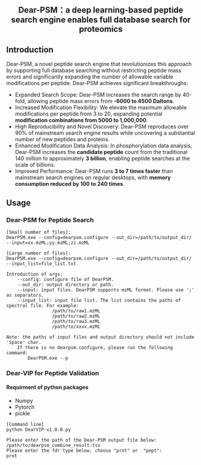 ## <p align="center">Dear-PSM：a deep learning-based peptide search engine enables full database search for proteomics</p> 

## Introduction
Dear-PSM, a novel peptide search engine that revolutionizes this approach by supporting full database searching without restricting peptide mass errors and significantly expanding the number of allowable variable modifications per peptide.
Dear-PSM achieves significant breakthroughs:
- Expanded Search Scope: Dear-PSM increases the search range by 40-fold, allowing peptide mass errors from **-6000 to 4500 Daltons**.
- Increased Modification Flexibility: We elevate the maximum allowable modifications per peptide from 3 to 20, expanding potential **modification combinations from 5000 to 1,000,000**.
- High Reproducibility and Novel Discovery: Dear-PSM reproduces over 90% of mainstream search engine results while uncovering a substantial number of new peptides and proteins.
- Enhanced Modification Data Analysis: In phosphorylation data analysis, Dear-PSM increases the **candidate peptide** count from the traditional 140 million to approximately **3 billion**, enabling peptide searches at the scale of billions.
- Improved Performance: Dear-PSM runs **3 to 7 times faster** than mainstream search engines on regular desktops, with **memory consumption reduced by 100 to 240 times**.

## Usage
### Dear-PSM for Peptide Search
```
[Small number of files]: 
DearPSM.exe --config=dearpsm.configure --out_dir=/path/to/output_dir/ --input=xx.mzML;yy.mzML;zz.mzML

[Large number of files]:
DearPSM.exe --config=dearpsm.configure --out_dir=/path/to/output_dir/ --input_list=file_list.txt

Introduction of args:
    --config: configure file of DearPSM.
    --out_dir: output directory or path.
    --input: input files. DearPSM supports mzML format. Please use ';' as separators.
    --input_list: input file list. The list contains the paths of spectral file. For example:
                 /path/to/raw1.mzML
                 /path/to/raw2.mzML
                 /path/to/raw3.mzML
                 /path/to/xxxx.mzML

Note: the paths of input files and output directory should not include 'Space' char.
    If there is no dearpsm.configure, please run the following command:
        DearPSM.exe --p
```
### Dear-VIP for Peptide Validation
#### Requirment of python packages
- Numpy
- Pytorch
- pickle

```
[Command line]
python DearVIP-v1.0.0.py

Please enter the path of the Dear-PSM output file below:
/path/to/dearpsm_combine_result.tsv
Please enter the fdr type below, choose "prot" or  "pept":
prot
```
